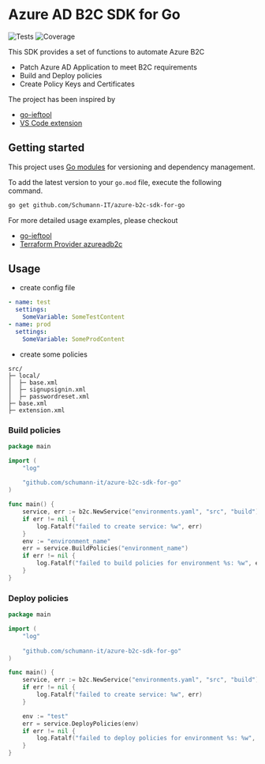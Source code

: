 # Azure AD B2C SDK for Go
![Tests](https://github.com/Schumann-IT/azure-b2c-sdk-for-go/actions/workflows/test.yml/badge.svg)
![Coverage](https://img.shields.io/badge/Coverage-73.8%25-brightgreen)

This SDK provides a set of functions to automate Azure B2C
* Patch Azure AD Application to meet B2C requirements
* Build and Deploy policies
* Create Policy Keys and Certificates

The project has been inspired by 
* [go-ieftool](https://github.com/judedaryl/go-ieftool)
* [VS Code extension](https://github.com/azure-ad-b2c/vscode-extension)

## Getting started

This project uses [Go modules](https://github.com/golang/go/wiki/Modules) for versioning and dependency management.

To add the latest version to your `go.mod` file, execute the following command.

```bash
go get github.com/Schumann-IT/azure-b2c-sdk-for-go
```

For more detailed usage examples, please checkout
- [go-ieftool](https://github.com/Schumann-IT/go-ieftool)
- [Terraform Provider azureadb2c](https://github.com/Schumann-IT/terraform-provider-azureadb2c)

## Usage

* create config file
```yaml
- name: test
  settings:
    SomeVariable: SomeTestContent 
- name: prod
  settings:
    SomeVariable: SomeProdContent 
```
* create some policies
```pre
src/
├─ local/
│  ├─ base.xml 
│  ├─ signupsignin.xml 
│  ├─ passwordreset.xml
├─ base.xml 
├─ extension.xml 

```

### Build policies

```go
package main

import (
	"log"
	
	"github.com/schumann-it/azure-b2c-sdk-for-go"
)

func main() {
    service, err := b2c.NewService("environments.yaml", "src", "build")
    if err != nil {
		log.Fatalf("failed to create service: %w", err)
    }
	env := "environment_name"
    err = service.BuildPolicies("environment_name")
    if err != nil {
		log.Fatalf("failed to build policies for environment %s: %w", env, err)
    }
}
```

### Deploy policies
```go
package main

import (
	"log"
	
	"github.com/schumann-it/azure-b2c-sdk-for-go"
)

func main() {
    service, err := b2c.NewService("environments.yaml", "src", "build")
    if err != nil {
		log.Fatalf("failed to create service: %w", err)
    }

	env := "test"
    err = service.DeployPolicies(env)
    if err != nil {
		log.Fatalf("failed to deploy policies for environment %s: %w", env, err)
    }
}
```
